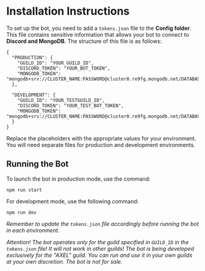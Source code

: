 # Installation Instructions

To set up the bot, you need to add a `tokens.json` file to the **Config folder**. This file contains sensitive information that allows your bot to connect to **Discord and MongoDB**. The structure of this file is as follows:

```
{
  "PRODUCTION": {
    "GUILD_ID": "YOUR_GUILD_ID",
    "DISCORD_TOKEN": "YOUR_BOT_TOKEN",
    "MONGODB_TOKEN": "mongodb+srv://CLUSTER_NAME:PASSWORD@cluster0.re9fg.mongodb.net/DATABASE_NAME"
  },

  "DEVELOPMENT": {
    "GUILD_ID": "YOUR_TESTGUILD_ID",
    "DISCORD_TOKEN": "YOUR_TEST_BOT_TOKEN",
    "MONGODB_TOKEN": "mongodb+srv://CLUSTER_NAME:PASSWORD@cluster0.re9fg.mongodb.net/DATABASETEST_NAME"
  }
}
```

Replace the placeholders with the appropriate values for your environment. You will need separate files for production and development environments.

## Running the Bot

To launch the bot in production mode, use the command:

```
npm run start
```

For development mode, use the following command:

```
npm run dev
```

_Remember to update the `tokens.json` file accordingly before running the bot in each environment._

_Attention! The bot operates only for the guild specified in `GUILD_ID` in the `tokens.json` file! It will not work in other guilds! The bot is being developed exclusively for the "AXEL" guild. You can run and use it in your own guilds at your own discretion. The bot is not for sale._
